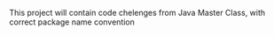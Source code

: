 This project will contain code chelenges from Java Master Class, with correct package name convention